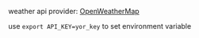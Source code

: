 weather api provider: [OpenWeatherMap](https://openweathermap.org/)

use `export API_KEY=yor_key` to set environment variable
